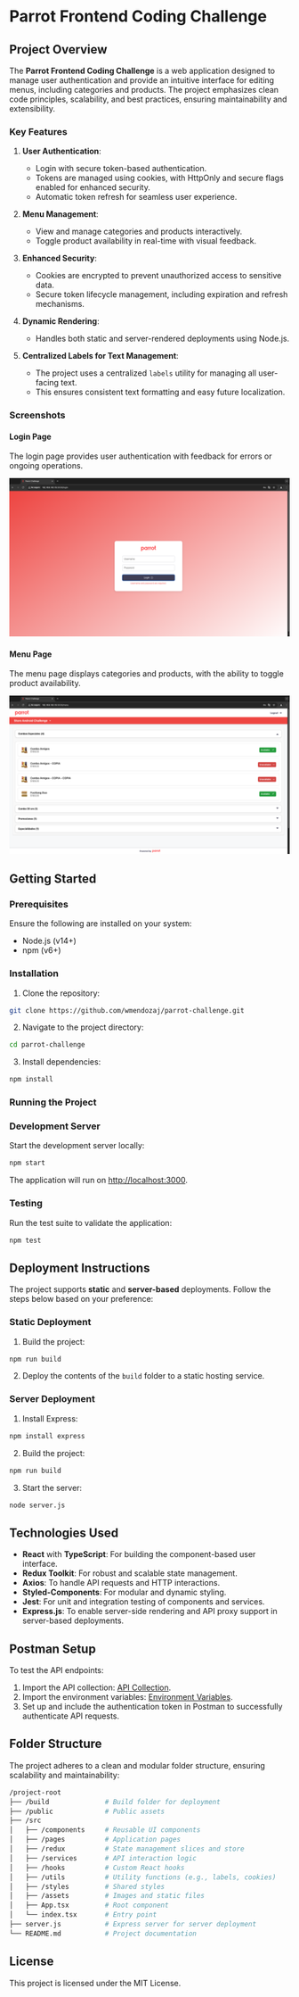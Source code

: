 # Parrot Frontend Coding Challenge

## Project Overview

The **Parrot Frontend Coding Challenge** is a web application designed to manage user authentication and provide an intuitive interface for editing menus, including categories and products. The project emphasizes clean code principles, scalability, and best practices, ensuring maintainability and extensibility.

### Key Features

1. **User Authentication**:
   - Login with secure token-based authentication.
   - Tokens are managed using cookies, with HttpOnly and secure flags enabled for enhanced security.
   - Automatic token refresh for seamless user experience.

2. **Menu Management**:
   - View and manage categories and products interactively.
   - Toggle product availability in real-time with visual feedback.

3. **Enhanced Security**:
   - Cookies are encrypted to prevent unauthorized access to sensitive data.
   - Secure token lifecycle management, including expiration and refresh mechanisms.

4. **Dynamic Rendering**:
   - Handles both static and server-rendered deployments using Node.js.

5. **Centralized Labels for Text Management**:
   - The project uses a centralized `labels` utility for managing all user-facing text.
   - This ensures consistent text formatting and easy future localization.

### Screenshots

#### Login Page
The login page provides user authentication with feedback for errors or ongoing operations.

![Login Page Screenshot](./docs/screenshots/login-page.png)

#### Menu Page
The menu page displays categories and products, with the ability to toggle product availability.

![Menu Page Screenshot](./docs/screenshots/menu-page.png)

## Getting Started

### Prerequisites

Ensure the following are installed on your system:

- Node.js (v14+)
- npm (v6+)

### Installation

1. Clone the repository:

```bash
git clone https://github.com/wmendozaj/parrot-challenge.git
```

2. Navigate to the project directory:

```bash
cd parrot-challenge
```

3. Install dependencies:

```bash
npm install
```

### Running the Project

### Development Server

Start the development server locally:

```bash
npm start
```

The application will run on [http://localhost:3000](http://localhost:3000).

### Testing

Run the test suite to validate the application:

```bash
npm test
```

## Deployment Instructions

The project supports **static** and **server-based** deployments. Follow the steps below based on your preference:

### Static Deployment

1. Build the project:

```bash
npm run build
```

2. Deploy the contents of the `build` folder to a static hosting service.

### Server Deployment

1. Install Express:

```bash
npm install express
```

2. Build the project:

```bash
npm run build
```

3. Start the server:

```bash
node server.js
```

## Technologies Used

- **React** with **TypeScript**: For building the component-based user interface.
- **Redux Toolkit**: For robust and scalable state management.
- **Axios**: To handle API requests and HTTP interactions.
- **Styled-Components**: For modular and dynamic styling.
- **Jest**: For unit and integration testing of components and services.
- **Express.js**: To enable server-side rendering and API proxy support in server-based deployments.

## Postman Setup

To test the API endpoints:

1. Import the API collection: [API Collection](https://pastebin.com/PTzm1Pud).
2. Import the environment variables: [Environment Variables](https://bit.ly/3jEuKVR).
3. Set up and include the authentication token in Postman to successfully authenticate API requests.

## Folder Structure

The project adheres to a clean and modular folder structure, ensuring scalability and maintainability:

```bash
/project-root
├── /build              # Build folder for deployment
├── /public             # Public assets
├── /src
│   ├── /components     # Reusable UI components
│   ├── /pages          # Application pages
│   ├── /redux          # State management slices and store
│   ├── /services       # API interaction logic
│   ├── /hooks          # Custom React hooks
│   ├── /utils          # Utility functions (e.g., labels, cookies)
│   ├── /styles         # Shared styles
│   ├── /assets         # Images and static files
│   ├── App.tsx         # Root component
│   └── index.tsx       # Entry point
├── server.js           # Express server for server deployment
└── README.md           # Project documentation
```

## License

This project is licensed under the MIT License.
